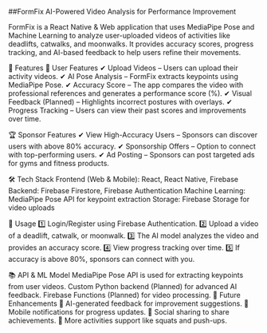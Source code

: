 ##FormFix
AI-Powered Video Analysis for Performance Improvement

FormFix is a React Native & Web application that uses MediaPipe Pose and Machine Learning to analyze user-uploaded videos of activities like deadlifts, catwalks, and moonwalks. It provides accuracy scores, progress tracking, and AI-based feedback to help users refine their movements.

🚀 Features
📌 User Features
✔ Upload Videos – Users can upload their activity videos.
✔ AI Pose Analysis – FormFix extracts keypoints using MediaPipe Pose.
✔ Accuracy Score – The app compares the video with professional references and generates a performance score (%).
✔ Visual Feedback (Planned) – Highlights incorrect postures with overlays.
✔ Progress Tracking – Users can view their past scores and improvements over time.

🏆 Sponsor Features
✔ View High-Accuracy Users – Sponsors can discover users with above 80% accuracy.
✔ Sponsorship Offers – Option to connect with top-performing users.
✔ Ad Posting – Sponsors can post targeted ads for gyms and fitness products.

🛠 Tech Stack
Frontend (Web & Mobile): React, React Native, Firebase
Backend: Firebase Firestore, Firebase Authentication
Machine Learning: MediaPipe Pose API for keypoint extraction
Storage: Firebase Storage for video uploads

📌 Usage
1️⃣ Login/Register using Firebase Authentication.
2️⃣ Upload a video of a deadlift, catwalk, or moonwalk.
3️⃣ The AI model analyzes the video and provides an accuracy score.
4️⃣ View progress tracking over time.
5️⃣ If accuracy is above 80%, sponsors can connect with you.

📚 API & ML Model
MediaPipe Pose API is used for extracting keypoints from user videos.
Custom Python backend (Planned) for advanced AI feedback.
Firebase Functions (Planned) for video processing.
🔮 Future Enhancements
🚀 AI-generated feedback for improvement suggestions.
🚀 Mobile notifications for progress updates.
🚀 Social sharing to share achievements.
🚀 More activities support like squats and push-ups.
